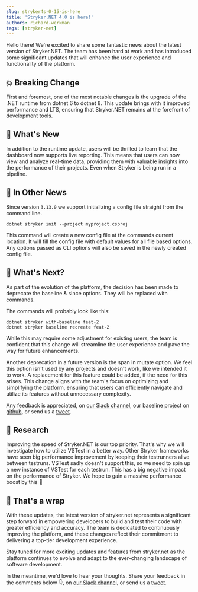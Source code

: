 ```yaml
---
slug: stryker4s-0-15-is-here
title: 'Stryker.NET 4.0 is here!'
authors: richard-werkman
tags: [stryker-net]
---
```


Hello there! We're excited to share some fantastic news about the latest version of Stryker.NET. The team has been hard at work and has introduced some significant updates that will enhance the user experience and functionality of the platform.

<!-- truncate -->

## 💥 Breaking Change

First and foremost, one of the most notable changes is the upgrade of the .NET runtime from dotnet 6 to dotnet 8. This update brings with it improved performance and LTS, ensuring that Stryker.NET remains at the forefront of development tools.

## 🚀 What's New

In addition to the runtime update, users will be thrilled to learn that the dashboard now supports live reporting. This means that users can now view and analyze real-time data, providing them with valuable insights into the performance of their projects. Even when Stryker is being run in a pipeline.

## 📰 In Other News

Since version `3.13.0` we support initializing a config file straight from the command line.

```
dotnet stryker init --project myproject.csproj
```

This command will create a new config file at the commands current location. It will fill the config file with default values for all file based options. Any options passed as CLI options will also be saved in the newly created config file. 

## 🔮 What's Next?

As part of the evolution of the platform, the decision has been made to deprecate the baseline & since options. They will be replaced with commands. 

The commands will probably look like this:

```
dotnet stryker with-baseline feat-2
dotnet stryker baseline recreate feat-2
```

While this may require some adjustment for existing users, the team is confident that this change will streamline the user experience and pave the way for future enhancements. 

Another deprecation in a future version is the span in mutate option. We feel this option isn't used by any projects and doesn't work, like we intended it to work. A replacement for this feature could be added, if the need for this arises. This change aligns with the team's focus on optimizing and simplifying the platform, ensuring that users can efficiently navigate and utilize its features without unnecessary complexity.

Any feedback is appreciated, on [our Slack channel](https://join.slack.com/t/stryker-mutator/shared_invite/enQtOTUyMTYyNTg1NDQ0LTU4ODNmZDlmN2I3MmEyMTVhYjZlYmJkOThlNTY3NTM1M2QxYmM5YTM3ODQxYmJjY2YyYzllM2RkMmM1NjNjZjM), our baseline project on [github](https://github.com/orgs/stryker-mutator/projects/7), or send us a [tweet](https://twitter.com/stryker_mutator/).


## 🔬 Research

Improving the speed of Stryker.NET is our top priority. That's why we will investigate how to utilize VSTest in a better way. Other Stryker frameworks have seen big performance improvement by keeping their testrunners alive between testruns. VSTest sadly doesn't support this, so we need to spin up a new instance of VSTest for each testrun. This has a big negative impact on the performance of Stryker. We hope to gain a massive performance boost by this 🚀

## 🌯 That's a wrap

With these updates, the latest version of stryker.net represents a significant step forward in empowering developers to build and test their code with greater efficiency and accuracy. The team is dedicated to continuously improving the platform, and these changes reflect their commitment to delivering a top-tier development experience.

Stay tuned for more exciting updates and features from stryker.net as the platform continues to evolve and adapt to the ever-changing landscape of software development.

In the meantime, we'd love to hear your thoughts. Share your feedback in the comments below 👇, on [our Slack channel](https://join.slack.com/t/stryker-mutator/shared_invite/enQtOTUyMTYyNTg1NDQ0LTU4ODNmZDlmN2I3MmEyMTVhYjZlYmJkOThlNTY3NTM1M2QxYmM5YTM3ODQxYmJjY2YyYzllM2RkMmM1NjNjZjM), or send us a [tweet](https://twitter.com/stryker_mutator/).
